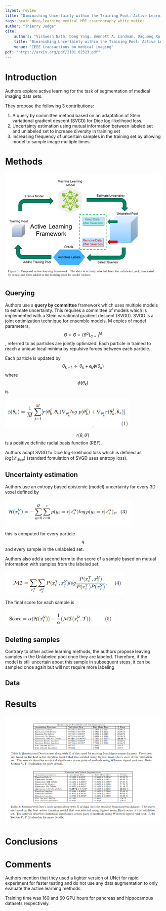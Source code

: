 ```yaml
---
layout: review
title: "Diminishing Uncertainty within the Training Pool: Active Learning for Medical Image Segmentation"
tags: brain deep-learning medical MRI tractography white-matter
author: "Thierry Judge"
cite:
    authors: "Vishwesh Nath, Dong Yang, Bennett A. Landman, Daguang Xu, Holger R. Roth"
    title: "Diminishing Uncertainty within the Training Pool: Active Learning for Medical Image Segmentation"
    venue: "IEEE transactions on medical imaging"
pdf: "https://arxiv.org/pdf/2101.02323.pdf"
---
```


# Introduction

Authors explore active learning for the task of segmentation of medical imaging data sets.

They propose the following 3 contributions:

1. A query by committee method based on an adaptation of Stein variational gradient descent (SVGD) for Dice log-likelihood loss.
2. Uncertainty estimation using mutual information between labeled set and unlabeled set to increase diversity in training set
3. Increasing frequency of uncertain samples in the training set by allowing model to sample image multiple times.

# Methods

![](/article/images/DiminishingUncertaintyAL/method.jpg)


## Querying 

Authors use a **query by committee** framework which uses multiple models to estimate uncertainty. 
This requires a committee of models which is implemented with a Stein variational gradient descent (SVGD). SVGD is a 
joint optimization technique for ensemble models. M copies of model parameters, $$Θ = \Theta = \{\theta^q\}^M_{q=1}$$, 
referred to as particles are jointly optimized. Each particle in trained to reach a unique local minima by repulsive 
forces between each particle. 

Each particle is updated by $$\theta_{k+1} \leftarrow \theta_k + \epsilon_k \phi(\theta_k)$$ where $$\phi(\theta_k)$$ is

![](/article/images/DiminishingUncertaintyAL/eq1.jpg)

$$r(\theta, \theta')$$ is a positive definite radial basis function (RBF).  

Authors adapt SVGD to Dice log-likelihood loss which is defined as $log(\mathcal{L}_{dice})$ (standard fomulation of 
SVGD uses entropy loss). 

## Uncertainty estimation 
Authors use an entropy based epistemic (model) uncertainty for every 3D voxel defined by 

![](/article/images/DiminishingUncertaintyAL/eq2.jpg)

this is computed for every particle $$q$$ and every sample in the unlabeled set. 

Authors also add a second term to the score of a sample based on mutual information with samples from the labeled set.

![](/article/images/DiminishingUncertaintyAL/eq3.jpg)



The final score for each sample is 

![](/article/images/DiminishingUncertaintyAL/eq4.jpg)



## Deleting samples 
Contrary to other active learning methods, the authors propose leaving samples in the Unlabeled pool once they are 
labeled. Therefore, if the model is still uncertain about this sample in subsequent steps, it can be sampled once again 
but will not require more labeling. 

## Data


# Results

![](/article/images/DiminishingUncertaintyAL/tab1.jpg)
![](/article/images/DiminishingUncertaintyAL/tab2.jpg)


# Conclusions
 

# Comments

Authors mention that they used a lighter version of UNet for rapid experiment for faster testing and do not use any 
data augmentation to only evaluate the active learning methods. 

Training time was 160 and 60 GPU hours for pancreas and hippocampus datasets respectively.


